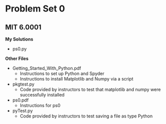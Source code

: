 # Problem Set 0
## MIT 6.0001

**My Solutions**
* ps0.py

**Other Files**
* Getting_Started_With_Python.pdf
    * Instructions to set up Python and Spyder
    * Instructions to install Matplotlib and Numpy via a script
* pkgtest.py
    * Code provided by instructors to test that matplotlib and numpy were successfully installed
* ps0.pdf
    * Instructions for ps0
* pyTest.py
    * Code provided by instructors to test saving a file as type Python
